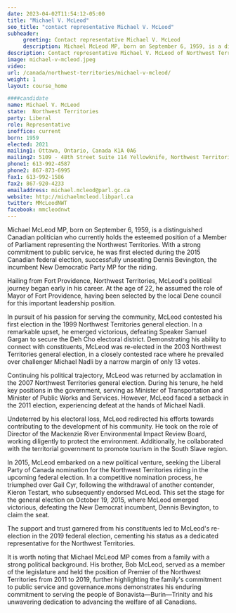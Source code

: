 ```yaml
---
date: 2023-04-02T11:54:12-05:00
title: "Michael V. McLeod"
seo_title: "contact representative Michael V. McLeod"
subheader:
     greeting: Contact representative Michael V. McLeod
     description: Michael McLeod MP, born on September 6, 1959, is a distinguished Canadian politician who currently holds the esteemed position of a Member of Parliament representing the Northwest Territories. With a strong commitment to public service, he was first elected during the 2015 Canadian federal election, successfully unseating Dennis Bevington, the incumbent New Democratic Party MP for the riding.
description: Contact representative Michael V. McLeod of Northwest Territories. Contact information for Michael V. McLeod includes email address, phone number, and mailing address.
image: michael-v-mcleod.jpeg
video:
url: /canada/northwest-territories/michael-v-mcleod/
weight: 1
layout: course_home

####candidate
name: Michael V. McLeod
state:	Northwest Territories
party: Liberal
role: Representative
inoffice: current
born: 1959
elected: 2021
mailing1: Ottawa, Ontario, Canada K1A 0A6
mailing2: 5109 - 48th Street Suite 114 Yellowknife, Northwest Territories X1A 1N5
phone1: 613-992-4587
phone2: 867-873-6995
fax1: 613-992-1586
fax2: 867-920-4233
emailaddress: michael.mcleod@parl.gc.ca
website: http://michaelmcleod.libparl.ca
twitter: MMcLeodNWT
facebook: mmcleodnwt
---
```


Michael McLeod MP, born on September 6, 1959, is a distinguished Canadian politician who currently holds the esteemed position of a Member of Parliament representing the Northwest Territories. With a strong commitment to public service, he was first elected during the 2015 Canadian federal election, successfully unseating Dennis Bevington, the incumbent New Democratic Party MP for the riding.

Hailing from Fort Providence, Northwest Territories, McLeod's political journey began early in his career. At the age of 22, he assumed the role of Mayor of Fort Providence, having been selected by the local Dene council for this important leadership position.

In pursuit of his passion for serving the community, McLeod contested his first election in the 1999 Northwest Territories general election. In a remarkable upset, he emerged victorious, defeating Speaker Samuel Gargan to secure the Deh Cho electoral district. Demonstrating his ability to connect with constituents, McLeod was re-elected in the 2003 Northwest Territories general election, in a closely contested race where he prevailed over challenger Michael Nadli by a narrow margin of only 13 votes.

Continuing his political trajectory, McLeod was returned by acclamation in the 2007 Northwest Territories general election. During his tenure, he held key positions in the government, serving as Minister of Transportation and Minister of Public Works and Services. However, McLeod faced a setback in the 2011 election, experiencing defeat at the hands of Michael Nadli.

Undeterred by his electoral loss, McLeod redirected his efforts towards contributing to the development of his community. He took on the role of Director of the Mackenzie River Environmental Impact Review Board, working diligently to protect the environment. Additionally, he collaborated with the territorial government to promote tourism in the South Slave region.

In 2015, McLeod embarked on a new political venture, seeking the Liberal Party of Canada nomination for the Northwest Territories riding in the upcoming federal election. In a competitive nomination process, he triumphed over Gail Cyr, following the withdrawal of another contender, Kieron Testart, who subsequently endorsed McLeod. This set the stage for the general election on October 19, 2015, where McLeod emerged victorious, defeating the New Democrat incumbent, Dennis Bevington, to claim the seat.

The support and trust garnered from his constituents led to McLeod's re-election in the 2019 federal election, cementing his status as a dedicated representative for the Northwest Territories.

It is worth noting that Michael McLeod MP comes from a family with a strong political background. His brother, Bob McLeod, served as a member of the legislature and held the position of Premier of the Northwest Territories from 2011 to 2019, further highlighting the family's commitment to public service and governance.mons demonstrates his enduring commitment to serving the people of Bonavista—Burin—Trinity and his unwavering dedication to advancing the welfare of all Canadians.
